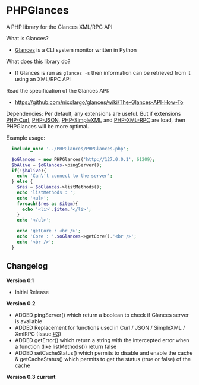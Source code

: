 PHPGlances
==========

A PHP library for the Glances XML/RPC API<br>

What is Glances?
- [Glances](https://github.com/nicolargo/glances.git) is a CLI system monitor written in Python

What does this library do?
- If Glances is run as ```glances -s``` then information can be retrieved from it using an XML/RPC API

Read the specification of the Glances API:
- https://github.com/nicolargo/glances/wiki/The-Glances-API-How-To

Dependencies:
Per default, any extensions are useful.
But if extensions [PHP-Curl](http://php.net/manual/fr/book.curl.php), [PHP-JSON](http://php.net/manual/fr/book.json.php), [PHP-SimpleXML](http://php.net/manual/fr/book.simplexml.php) and [PHP-XML-RPC](http://php.net/manual/fr/book.xmlrpc.php) are load, then PHPGlances will be more optimal.


Example usage:
```php
  include_once '../PHPGlances/PHPGlances.php';

  $oGlances = new PHPGlances('http://127.0.0.1', 61209);
  $bAlive = $oGlances->pingServer();
  if(!$bAlive){
    echo 'Can\'t connect to the server';
  } else {
    $res = $oGlances->listMethods();
    echo 'listMethods : ';
    echo '<ul>';
    foreach($res as $item){
      echo '<li>'.$item.'</li>';
    }
    echo '</ul>';

    echo 'getCore : <br />';
    echo 'Core : '.$oGlances->getCore().'<br />';
    echo '<br />';
  }
```

Changelog
---------
**Version 0.1**
  - Initial Release

**Version 0.2**
  - ADDED pingServer() which return a boolean to check if Glances server is available
  - ADDED Replacement for functions used in Curl / JSON / SimpleXML / XmlRPC (Issue [#3](https://github.com/Progi1984/PHPGlances/issues/3))
  - ADDED getError() which return a string with the intercepted error when a function (like listMethods()) return false
  - ADDED setCacheStatus() which permits to disable and enable the cache & getCacheStatus() which permits to get the status (true or false) of the cache

**Version 0.3** __current__